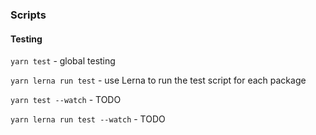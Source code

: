 ### Scripts

#### Testing

`yarn test` - global testing

`yarn lerna run test` - use Lerna to run the test script for each package

`yarn test --watch` - TODO

`yarn lerna run test --watch` - TODO
